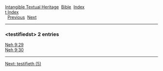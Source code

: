 [Intangible Textual Heritage](../../index)  [Bible](../index) 
[Index](index)   
[t Index](_t_)  
  [Previous](c11417)  [Next](c11419) 

------------------------------------------------------------------------

### &lt;testifiedst&gt; 2 entries

[Neh 9:29](../kjv/neh009.htm#029)  
[Neh 9:30](../kjv/neh009.htm#030)  

------------------------------------------------------------------------

[Next: testifieth (5)](c11419)

